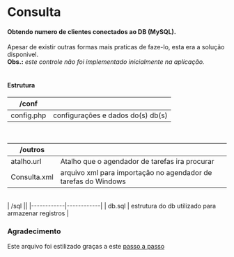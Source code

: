 # Consulta

#### Obtendo numero de clientes conectados ao DB (MySQL).
Apesar de existir outras formas mais praticas de faze-lo, esta era a solução disponivel.<br>
**Obs.:** _este controle não foi implementado inicialmente na aplicação._<br>
<br>

#### Estrutura

|    /conf    ||
|------------|------------|
| config.php | configurações e dados do(s) db(s)|
<br>

|    /outros    ||
|------------|------------|
| atalho.url | Atalho que o agendador de tarefas ira procurar |
| Consulta.xml | arquivo xml para importação no agendador de tarefas do Windows |

<br>
|    /sql    ||
|------------|------------|
| db.sql | estrutura do db utilizado para armazenar registros |




### Agradecimento
Este arquivo foi estilizado graças a este [passo a passo](https://medium.com/@raullesteves/github-como-fazer-um-readme-md-bonitão-c85c8f154f8)